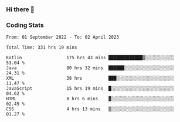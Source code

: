 ### Hi there 👋

<!--
**Girrafeec/girrafeec** is a ✨ _special_ ✨ repository because its `README.md` (this file) appears on your GitHub profile.

Here are some ideas to get you started:

- 🔭 I’m currently working on ...
- 🌱 I’m currently learning ...
- 👯 I’m looking to collaborate on ...
- 🤔 I’m looking for help with ...
- 💬 Ask me about ...
- 📫 How to reach me: ...
- 😄 Pronouns: ...
- ⚡ Fun fact: ...
-->

### Coding Stats
<!--START_SECTION:waka-->

```text
From: 01 September 2022 - To: 02 April 2023

Total Time: 331 hrs 19 mins

Kotlin                 175 hrs 43 mins █████████████▒░░░░░░░░░░░   53.04 %
Java                   80 hrs 32 mins  ██████░░░░░░░░░░░░░░░░░░░   24.31 %
XML                    38 hrs          ███░░░░░░░░░░░░░░░░░░░░░░   11.47 %
JavaScript             15 hrs 19 mins  █░░░░░░░░░░░░░░░░░░░░░░░░   04.62 %
HTML                   8 hrs 6 mins    ▓░░░░░░░░░░░░░░░░░░░░░░░░   02.45 %
CSS                    4 hrs 13 mins   ▒░░░░░░░░░░░░░░░░░░░░░░░░   01.27 %
```

<!--END_SECTION:waka-->

